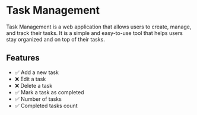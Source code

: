 # Task Management

Task Management is a web application that allows users to create, manage, and track their tasks. It is a simple and easy-to-use tool that helps users stay organized and on top of their tasks.

## Features

- ✅ Add a new task
- ❌ Edit a task
- ❌ Delete a task
- ✅ Mark a task as completed
- ✅ Number of tasks
- ✅ Completed tasks count
